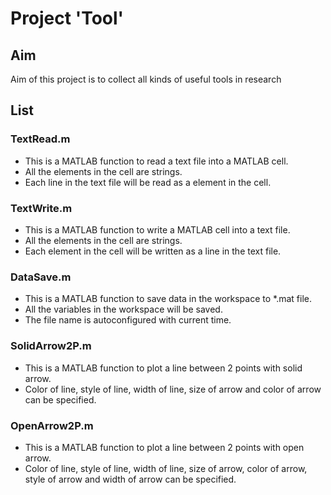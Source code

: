 # Project 'Tool'

## Aim

Aim of this project is to collect all kinds of useful tools in research

## List

### TextRead.m

- This is a MATLAB function to read a text file into a MATLAB cell.
- All the elements in the cell are strings.
- Each line in the text file will be read as a element in the cell.

### TextWrite.m

- This is a MATLAB function to write a MATLAB cell into a text file.
- All the elements in the cell are strings.
- Each element in the cell will be written as a line in the text file.

### DataSave.m

- This is a MATLAB function to save data in the workspace to *.mat file.
- All the variables in the workspace will be saved.
- The file name is autoconfigured with current time.

### SolidArrow2P.m

- This is a MATLAB function to plot a line between 2 points with solid arrow.
- Color of line, style of line, width of line, size of arrow and color of arrow can be specified.

### OpenArrow2P.m

- This is a MATLAB function to plot a line between 2 points with open arrow.
- Color of line, style of line, width of line, size of arrow, color of arrow, style of arrow and width of arrow can be specified.
